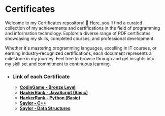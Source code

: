 
# Certificates

Welcome to my Certificates repository! 📜 Here, you'll find a curated collection of my achievements and certifications in the field of programming and information technology. Explore a diverse range of PDF certificates showcasing my skills, completed courses, and professional development.

Whether it's mastering programming languages, excelling in IT courses, or earning industry-recognized certifications, each document represents a milestone in my journey. Feel free to browse through and get insights into my skill set and commitment to continuous learning.

- ### Link of each Certificate

	- **[CodinGame - Bronze Level](https://www.codingame.com/certification/cXlEOdpIRbkPwLC4VIApvA)**
	- **[HackerRank - JavaScript (Basic)](https://www.hackerrank.com/certificates/2f6b69e3cc2c)**
	- **[HackerRank - Python (Basic)](https://www.hackerrank.com/certificates/452e35f4a7f3)**
	- **[Saylor - C++](https://certificates.saylor.org/76b2cf1d-b143-47aa-bfd5-3147230c0805#gs.3ki8r0)**
	- **[Saylor - Data Structures](https://certificates.saylor.org/ba75509b-1eed-4661-bdeb-9f3d3c5d8a15#gs.3kk4m7)**
